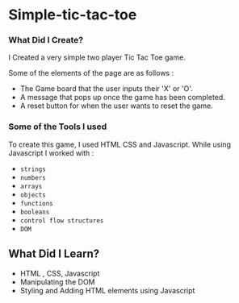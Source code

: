 # Simple-tic-tac-toe

### What Did I Create?

I Created a very simple two player Tic Tac Toe game.

Some of the elements of the page are as follows :

* The Game board that the user inputs their 'X' or 'O'.
* A message that pops up once the game has been completed.
* A reset button for when the user wants to reset the game.

### Some of the Tools I used 

To create this game, I used HTML CSS and Javascript.  While using Javascript I worked with :
- `strings`
- `numbers`
- `arrays`
- `objects`
- `functions`
- `booleans`
- `control flow structures`
- `DOM`

## What Did I Learn?

* HTML , CSS, Javascript
* Manipulating the DOM
* Styling and Adding HTML elements using Javascript
